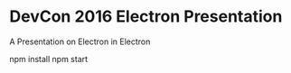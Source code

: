 # DevCon 2016 Electron Presentation

A Presentation on Electron in Electron

npm install
npm start

